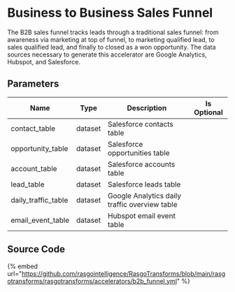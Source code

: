 # Business to Business Sales Funnel

The B2B sales funnel tracks leads through a traditional sales funnel: from awareness via marketing at top of funnel, to marketing qualified lead, to sales qualified lead, and finally to closed as a won opportunity. The data sources necessary to generate this accelerator are Google Analytics, Hubspot, and Salesforce.

## Parameters

|        Name         |  Type   |                  Description                  | Is Optional |
| ------------------- | ------- | --------------------------------------------- | ----------- |
| contact_table       | dataset | Salesforce contacts table                     |             |
| opportunity_table   | dataset | Salesforce opportunities table                |             |
| account_table       | dataset | Salesforce accounts table                     |             |
| lead_table          | dataset | Salesforce leads table                        |             |
| daily_traffic_table | dataset | Google Analytics daily traffic overview table |             |
| email_event_table   | dataset | Hubspot email event table                     |             |


## Source Code

{% embed url="https://github.com/rasgointelligence/RasgoTransforms/blob/main/rasgotransforms/rasgotransforms/accelerators/b2b_funnel.yml" %}